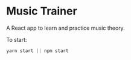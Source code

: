 # Music Trainer

A React app to learn and practice music theory.

To start:
```js
yarn start || npm start
```
